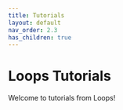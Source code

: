 ```yaml
---
title: Tutorials
layout: default
nav_order: 2.3
has_children: true
---
```


# Loops Tutorials

Welcome to tutorials from Loops! 

